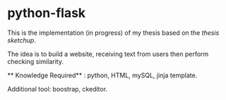 # python-flask

This is the implementation (in progress) of my thesis based on the *thesis sketchup*. 

The idea is to build a website, receiving text from users then perform checking similarity. 

** Knowledge Required** : python, HTML, mySQL, jinja template.

Additional tool: boostrap, ckeditor. 

